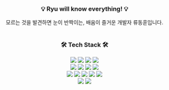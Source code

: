 ### <div align="center" >:bulb: Ryu will know everything! :bulb: </div>

<div align="center" > 모르는 것을 발견하면 눈이 반짝이는, 배움이 즐거운 개발자 류동훈입니다.</div>
<br>

### <div align="center" > 🛠 Tech Stack 🛠 </div>

<div align="center" > <img src="https://img.shields.io/badge/Java-FF7800?style=flat&logo=coffeescript&logoColor=white"/> <img src="https://img.shields.io/badge/Python-3776AB?style=flat&logo=Python&logoColor=white"/> <img src="https://img.shields.io/badge/Javascript-F7DF1E?style=flat&logo=Javascript&logoColor=white"/> <img src="https://img.shields.io/badge/Typescript-3178C6?style=flat&logo=Typescript&logoColor=white"/> </div>

<div align="center" ><img src="https://img.shields.io/badge/Springboot-6DB33F?style=flat&logo=Springboot&logoColor=white"/> <img src="https://img.shields.io/badge/Django-092E20?style=flat&logo=Django&logoColor=white"/> <img src="https://img.shields.io/badge/React-61DAFB?style=flat&logo=React&logoColor=white"/> <img src="https://img.shields.io/badge/Vue-4FC08D?style=flat&logo=Vue.js&logoColor=white"/> </div>

<div align="center" ><img src="https://img.shields.io/badge/MySQL-4479A1?style=flat&logo=MySQL&logoColor=white"/> <img src="https://img.shields.io/badge/Redis-DC382D?style=flat&logo=Redis&logoColor=white"/> <img src="https://img.shields.io/badge/Docker-2496ED?style=flat&logo=Docker&logoColor=white"/> <img src="https://img.shields.io/badge/Amazon EC2-FF9900?style=flat&logo=amazonec2&logoColor=white"/> <img src="https://img.shields.io/badge/Nginx-009639?style=flat&logo=Nginx&logoColor=white"/> </div>

<div align="center" ><img src="https://img.shields.io/badge/Github-181717?style=flat&logo=github&logoColor=white"/> <img src="https://img.shields.io/badge/Gitlab-FC6D26?style=flat&logo=gitlab&logoColor=white"/>
</div>

